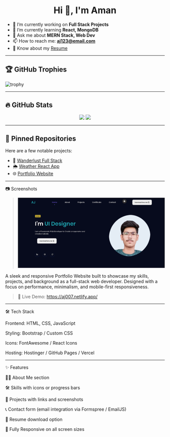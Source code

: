 <h1 align="center">Hi 👋, I'm Aman</h1>

- 🔭 I’m currently working on **Full Stack Projects**
- 🌱 I’m currently learning **React, MongoDB**
- 💬 Ask me about **MERN Stack, Web Dev**
- 📫 How to reach me: **aj123@email.com**
- 📄 Know about my [Resume](#)

---

## 🏆 GitHub Trophies
![trophy](https://github-profile-trophy.vercel.app/?username=CodebyAman-Joshi&theme=darkhub)

---

## 🔥 GitHub Stats
<p align="center">
  <img src="https://github-readme-stats.vercel.app/api?username=aj990813&show_icons=true&theme=tokyonight" />
  <img src="https://github-readme-streak-stats.herokuapp.com/?user=aj990813&theme=tokyonight" />
</p>

---

## 📌 Pinned Repositories
Here are a few notable projects:
- 🧳 [Wanderlust Full Stack](https://github.com/aj990813/wanderlust)
- 🌦️ [Weather React App](https://github.com/aj990813/weather-app)
- 🌐 [Portfolio Website](https://github.com/aj990813/PORTFOLIO)

---

📷 Screenshots
 
> ![Git Commands](./assets/pdesktop.png)

A sleek and responsive Portfolio Website built to showcase my skills, projects, and background as a full-stack web developer. Designed with a focus on performance, minimalism, and mobile-first responsiveness.

> 📌 Live Demo: https://aj007.netlify.app/

---

🛠 Tech Stack

Frontend: HTML, CSS, JavaScript

Styling: Bootstrap / Custom CSS

Icons: FontAwesome / React Icons

Hosting: Hostinger / GitHub Pages / Vercel


---

✨ Features

👨‍💻 About Me section

🛠️ Skills with icons or progress bars

📁 Projects with links and screenshots

📞 Contact form (email integration via Formspree / EmailJS)

📄 Resume download option

📱 Fully Responsive on all screen sizes

